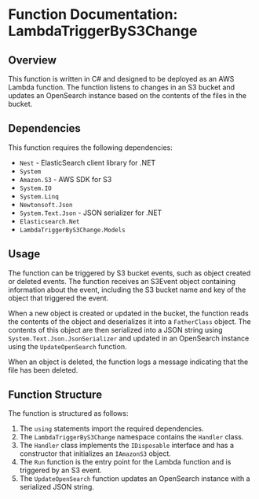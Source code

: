 # Function Documentation: LambdaTriggerByS3Change

## Overview
This function is written in C# and designed to be deployed as an AWS Lambda function. The function listens to changes in an S3 bucket and updates an OpenSearch instance based on the contents of the files in the bucket.

## Dependencies
This function requires the following dependencies:
- `Nest` - ElasticSearch client library for .NET
- `System`
- `Amazon.S3` - AWS SDK for S3
- `System.IO`
- `System.Linq`
- `Newtonsoft.Json`
- `System.Text.Json` - JSON serializer for .NET
- `Elasticsearch.Net`
- `LambdaTriggerByS3Change.Models`

## Usage
The function can be triggered by S3 bucket events, such as object created or deleted events. The function receives an S3Event object containing information about the event, including the S3 bucket name and key of the object that triggered the event.

When a new object is created or updated in the bucket, the function reads the contents of the object and deserializes it into a `FatherClass` object. The contents of this object are then serialized into a JSON string using `System.Text.Json.JsonSerializer` and updated in an OpenSearch instance using the `UpdateOpenSearch` function.

When an object is deleted, the function logs a message indicating that the file has been deleted.

## Function Structure
The function is structured as follows:

1. The `using` statements import the required dependencies.
2. The `LambdaTriggerByS3Change` namespace contains the `Handler` class.
3. The `Handler` class implements the `IDisposable` interface and has a constructor that initializes an `IAmazonS3` object.
4. The `Run` function is the entry point for the Lambda function and is triggered by an S3 event.
5. The `UpdateOpenSearch` function updates an OpenSearch instance with a serialized JSON string.

